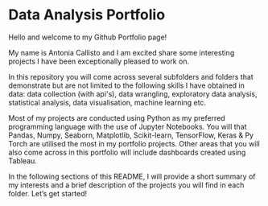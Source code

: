 # Data Analysis Portfolio

Hello and welcome to my Github Portfolio page!

My name is Antonia Callisto and I am excited share some interesting projects I have been exceptionally pleased to work on. 

In this repository you will come across several subfolders and folders that demonstrate but are not limited to the following skills I have obtained in data: data collection (with api's), data wrangling, exploratory data analysis, statistical analysis, data visualisation, machine learning etc. 

Most of my projects are conducted using Python as my preferred programming language with the use of Jupyter Notebooks. You will that Pandas, Numpy, Seaborn, Matplotlib, Scikit-learn, TensorFlow, Keras & Py Torch are utilised the most in my portfolio projects. Other areas that you will also come across in this portfolio will include dashboards created using Tableau. 

In the following sections of this README, I will provide a short summary of my interests and a brief description of the projects you will find in each folder. Let’s get started!
